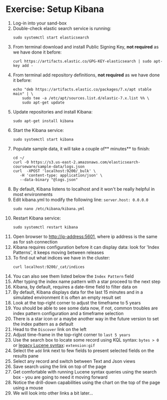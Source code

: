 # Exercise: Setup Kibana

1. Log-in into your sand-box
2. Double-check elastic search service is running:
   ```
   sudo systemctl start elasticsearch
   ```
3. From terminal download and install Public Signing Key, **not required** as we have done it before:
   ```
   curl https://artifacts.elastic.co/GPG-KEY-elasticsearch | sudo apt-key add -
   ```
4. From terminal add repository definitions, **not required** as we have done it before:
   ```
   echo "deb https://artifacts.elastic.co/packages/7.x/apt stable main" | \
       sudo tee -a /etc/apt/sources.list.d/elastic-7.x.list %% \
       sudo apt-get update
   ```
5. Update repositories and install Kibana:
   ```
   sudo apt-get install kibana
   ```
6. Start the Kibana service:
   ```
   sudo systemctl start kibana
   ```
7. Populate sample data, it will take a couple of** minutes** to finish:
   ```
   cd ~/
   curl -O https://s3.us-east-2.amazonaws.com/elasticsearch-courseware/sample-data/logs.json
   curl  -XPOST 'localhost:9200/_bulk' \
      -H 'content-type: application/json' \
      --data-binary "@logs.json"
   ```
8. By default, Kibana listens to localhost and it won't be really helpful in most environments
9. Edit kibana.yml to modify the following line: `server.host: 0.0.0.0`
   ```
   sudo nano /etc/kibana/kibana.yml
   ```
10. Restart Kibana service:
    ```
    sudo systemctl restart kibana
    ```
11. Open browser to [http://ip-address:5601](http://ip-address:5601), where ip address is the same as for ssh connection
12. Kibana requires configuration before it can display data: look for 'Index Patterns', it keeps moving between releases
13. To find out what indices we have in the cluster:
    ```
    curl localhost:9200/_cat/indices
    ```
14. You can also see them listed below the `Index Pattern` field
15. After typing the index name pattern with a star proceed to the next step
16. Kibana, by default, requires a date-time field to filter data on
17. By default, Kibana displays data for the last 15 minutes and in a simulated environment it is often an empty result set
18. Look at the top-right corner to adjust the timeframe to 5 years
19. You should be able to see some data now, if not, common troubles are index pattern configuration and a timeframe selection
20. There is a star icon or a maybe another way in the future version to set the index pattern as a default
21. Head to the `Discover` link on the left
22. Adjust time-frame in the top-right corner to `last 5 years`
23. Use the search box to locate some record using KQL syntax: `bytes > 0` or [legacy Lucene syntax](https://www.elastic.co/guide/en/kibana/current/lucene-query.html): `extension:gif`
24. Select the `add` link next to few fields to present selected fields on the results pane
25. Select any record and switch between Text and Json views
26. Save search using the link on top of the page
27. Get comfortable with running Lucene syntax queries using the search box - you are going to need it moving forward
28. Notice the drill-down capabilities using the chart on the top of the page using a mouse
29. We will look into other links a bit later...



